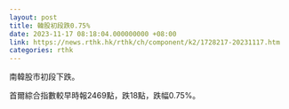 ```yaml
---
layout: post
title: 韓股初段跌0.75%
date: 2023-11-17 08:18:04.000000000 +08:00
link: https://news.rthk.hk/rthk/ch/component/k2/1728217-20231117.htm
categories: rthk
---
```


南韓股市初段下跌。

首爾綜合指數較早時報2469點，跌18點，跌幅0.75%。
